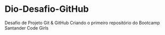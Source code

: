 # Dio-Desafio-GitHub
Desafio de Projeto Git & GitHub
Criando o primeiro repositório do Bootcamp Santander Code Girls

